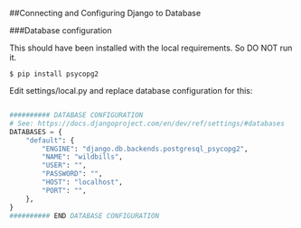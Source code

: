 ##Connecting and Configuring Django to Database

###Database configuration

This should have been installed with the local requirements. So DO NOT run it. 

```
$ pip install psycopg2
```

Edit settings/local.py and replace database configuration for this:

```python

########## DATABASE CONFIGURATION
# See: https://docs.djangoproject.com/en/dev/ref/settings/#databases
DATABASES = {
    "default": {
        "ENGINE": "django.db.backends.postgresql_psycopg2",
        "NAME": "wildbills",
        "USER": "",
        "PASSWORD": "",
        "HOST": "localhost",
        "PORT": "",
    },
}
########## END DATABASE CONFIGURATION
```
